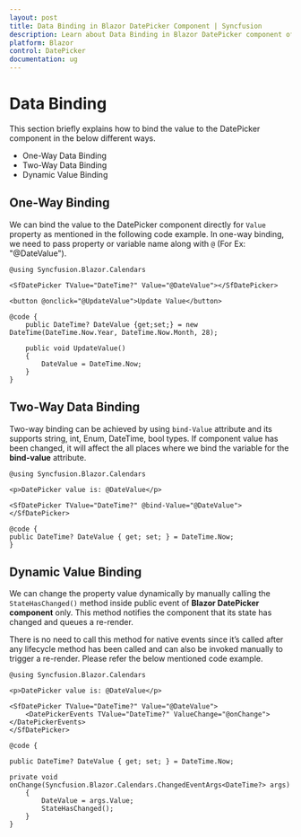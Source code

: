 ```yaml
---
layout: post
title: Data Binding in Blazor DatePicker Component | Syncfusion 
description: Learn about Data Binding in Blazor DatePicker component of Syncfusion, and more details.
platform: Blazor
control: DatePicker
documentation: ug
---
```


# Data Binding

This section briefly explains how to bind the value to the DatePicker component in the below different ways.

* One-Way Data Binding
* Two-Way Data Binding
* Dynamic Value Binding

## One-Way Binding

We can bind the value to the DatePicker component directly for `Value` property as mentioned in the following code example. In one-way binding, we need to pass property or variable name along with `@` (For Ex: "@DateValue").

```cshtml
@using Syncfusion.Blazor.Calendars

<SfDatePicker TValue="DateTime?" Value="@DateValue"></SfDatePicker>

<button @onclick="@UpdateValue">Update Value</button>

@code {
    public DateTime? DateValue {get;set;} = new DateTime(DateTime.Now.Year, DateTime.Now.Month, 28);

    public void UpdateValue()
    {
        DateValue = DateTime.Now;
    }
}
```

## Two-Way Data Binding

Two-way binding can be achieved by using `bind-Value` attribute and its supports string, int, Enum, DateTime, bool types. If component value has been changed, it will affect the all places where we bind the variable for the **bind-value** attribute.

```cshtml
@using Syncfusion.Blazor.Calendars

<p>DatePicker value is: @DateValue</p>

<SfDatePicker TValue="DateTime?" @bind-Value="@DateValue"></SfDatePicker>

@code {
public DateTime? DateValue { get; set; } = DateTime.Now;
}
```

## Dynamic Value Binding

We can change the property value dynamically by manually calling the `StateHasChanged()` method inside public event of **Blazor DatePicker component** only. This method notifies the component that its state has changed and queues a re-render.

There is no need to call this method for native events since it’s called after any lifecycle method has been called and can also be invoked manually to trigger a re-render. Please refer the below mentioned code example.

```cshtml
@using Syncfusion.Blazor.Calendars

<p>DatePicker value is: @DateValue</p>

<SfDatePicker TValue="DateTime?" Value="@DateValue">
    <DatePickerEvents TValue="DateTime?" ValueChange="@onChange"></DatePickerEvents>
</SfDatePicker>

@code {

public DateTime? DateValue { get; set; } = DateTime.Now;

private void onChange(Syncfusion.Blazor.Calendars.ChangedEventArgs<DateTime?> args)
    {
        DateValue = args.Value;
        StateHasChanged();
    }
}
```
